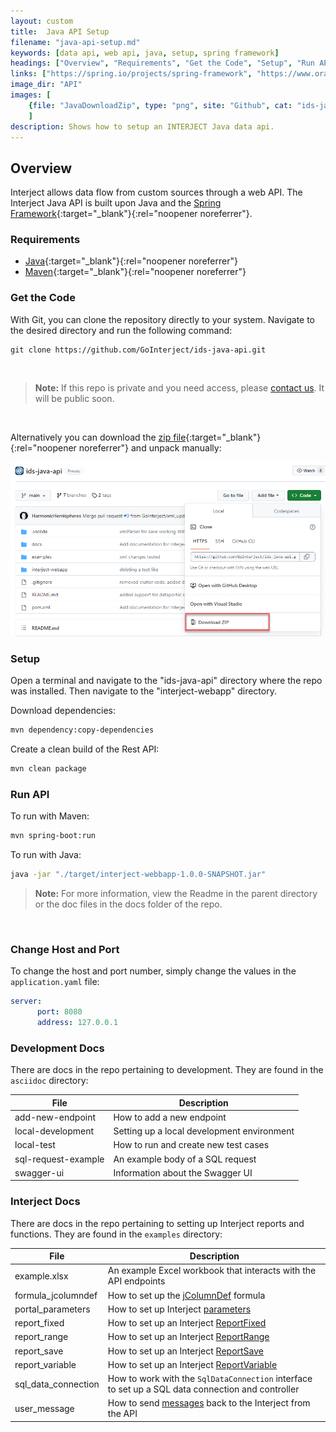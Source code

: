 ```yaml
---
layout: custom
title:  Java API Setup
filename: "java-api-setup.md"
keywords: [data api, web api, java, setup, spring framework]
headings: ["Overview", "Requirements", "Get the Code", "Setup", "Run API", "Change Host and Port", "Development Docs", "Interject Docs"]
links: ["https://spring.io/projects/spring-framework", "https://www.oracle.com/java/technologies/downloads/", "https://maven.apache.org/download.cgi", "https://github.com/GoInterject/ids-java-api.git", "mailto:help@gointerject.com", "https://github.com/GoInterject/ids-java-api/archive/refs/heads/main.zip", "/wIndex/jColumnDef.html", "/wPortal/Data-Portals.html#overview-of-parameters", "/wIndex/ReportFixed.html", "/wIndex/ReportRange.html", "/wIndex/ReportSave.html", "/wIndex/ReportVariable.html", "/wGetStarted/L-Dev-Error-Handling.html"]
image_dir: "API"
images: [
	{file: "JavaDownloadZip", type: "png", site: "Github", cat: "ids-java-api", sub: "", report: "", ribbon: "", config: ""}
	]
description: Shows how to setup an INTERJECT Java data api.
---
```


## Overview

Interject allows data flow from custom sources through a web API. The Interject Java API is built upon Java and the [Spring Framework](https://spring.io/projects/spring-framework){:target="_blank"}{:rel="noopener noreferrer"}.

### Requirements

* [Java](https://www.oracle.com/java/technologies/downloads/){:target="_blank"}{:rel="noopener noreferrer"}
* [Maven](https://maven.apache.org/download.cgi){:target="_blank"}{:rel="noopener noreferrer"}

###  Get the Code

With Git, you can clone the repository directly to your system. Navigate to the desired directory and run the following command:

```git
git clone https://github.com/GoInterject/ids-java-api.git
```

<br>
<blockquote class=highlight_note>
<b>Note:</b> If this repo is private and you need access, please <a href="mailto:help@gointerject.com">contact us</a>. It will be public soon.
</blockquote>
<br>

Alternatively you can download the [zip file](https://github.com/GoInterject/ids-java-api/archive/refs/heads/main.zip){:target="_blank"}{:rel="noopener noreferrer"} and unpack manually:

![](/images/API/JavaDownloadZip.png)
<br>

### Setup

Open a terminal and navigate to the "ids-java-api" directory where the repo was installed. Then navigate to the "interject-webapp" directory.

Download dependencies:

```bash
mvn dependency:copy-dependencies
```

Create a clean build of the Rest API:

```bash
mvn clean package
```

### Run API

To run with Maven:

```bash
mvn spring-boot:run
```

To run with Java:

```bash
java -jar "./target/interject-webbapp-1.0.0-SNAPSHOT.jar"
```

<blockquote class=highlight_note>
<b>Note:</b> For more information, view the Readme in the parent directory or the doc files in the docs folder of the repo.
</blockquote>
<br>

### Change Host and Port

To change the host and port number, simply change the values in the `application.yaml` file:

```yaml
server:
      port: 8080
      address: 127.0.0.1
```

### Development Docs

There are docs in the repo pertaining to development. They are found in the `asciidoc` directory:

| File | Description |
|---|---|
| add-new-endpoint | How to add a new endpoint |
|local-development | Setting up a local development environment |
|local-test | How to run and create new test cases |
| sql-request-example | An example body of a SQL request |
| swagger-ui| Information about the Swagger UI |

### Interject Docs

There are docs in the repo pertaining to setting up Interject reports and functions. They are found in the `examples` directory:

| File | Description |
|---|---|
| example.xlsx | An example Excel workbook that interacts with the API endpoints |
| formula_jcolumndef | How to set up the [jColumnDef](/wIndex/jColumnDef.html) formula |
| portal_parameters | How to set up Interject [parameters](/wPortal/Data-Portals.html#overview-of-parameters) |
| report_fixed | How to set up an Interject [ReportFixed](/wIndex/ReportFixed.html) |
| report_range | How to set up an Interject [ReportRange](/wIndex/ReportRange.html) |
| report_save | How to set up an Interject [ReportSave](/wIndex/ReportSave.html) |
| report_variable | How to set up an Interject [ReportVariable](/wIndex/ReportVariable.html) |
| sql_data_connection | How to work with the `SqlDataConnection` interface to set up a SQL data connection and controller |
| user_message | How to send [messages](/wGetStarted/L-Dev-Error-Handling.html) back to the Interject from the API |
